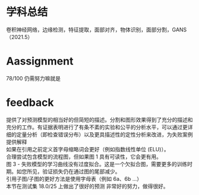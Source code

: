 
# 学科总结
卷积神经网络，边缘检测，特征提取，面部对齐，物体识别，面部分割，GANS（2021.5）
# Aassignment
78/100
仍需努力嘛就是

# feedback
提供了对预测模型的相当好的但简短的描述。分割和图形效果得到了充分的描述和充分的工作。有证据表明进行了有条不紊的实验和公平的分析水平，可以通过更详细的定量分析（即检查错误分布）以及更具描述性的定性分析来改进，为失败案例提供解释  
如果在引用之前定义首字母缩略词会更好（例如指数线性单位 (ELU)）。  
合理尝试包含模型的流程图，但如果图 1 具有可读性，它会更有用。  
图 3 - 失败模型的学习曲线没有过度拟合。这是一个欠拟合图，需要更多的训练时期。如您所见，验证损失仍在通过图的尾部减少。  
引用子图/子图的更好方法是使用字母表（例如 6a、6b ...）   
本节在测试集 18.0/25 上做出了很好的预测 非常好的努力，做得很好。  

